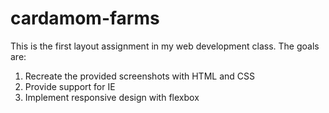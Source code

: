 # cardamom-farms
This is the first layout assignment in my web development class. The goals are:
  1. Recreate the provided screenshots with HTML and CSS
  2. Provide support for IE
  3. Implement responsive design with flexbox
